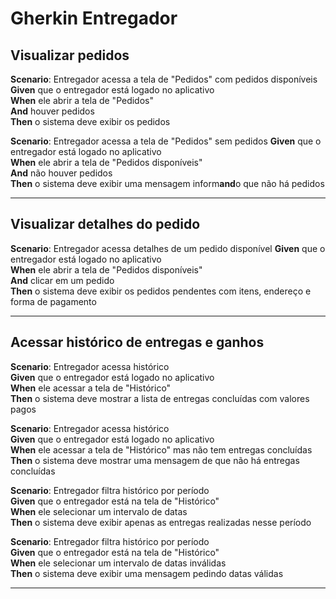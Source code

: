 # Gherkin Entregador  

## Visualizar pedidos

**Scenario**: Entregador acessa a tela de "Pedidos" com pedidos disponíveis
**Given** que o entregador está logado no aplicativo  
**When** ele abrir a tela de "Pedidos"  
**And** houver pedidos  
**Then** o sistema deve exibir os pedidos

**Scenario**: Entregador acessa a tela de "Pedidos" sem pedidos
**Given** que o entregador está logado no aplicativo  
**When** ele abrir a tela de "Pedidos disponíveis"  
**And** não houver pedidos  
**Then** o sistema deve exibir uma mensagem inform**and**o que não há pedidos

---

## Visualizar detalhes do pedido
**Scenario**: Entregador acessa detalhes de um pedido disponível
**Given** que o entregador está logado no aplicativo  
**When** ele abrir a tela de "Pedidos disponíveis"  
**And** clicar em um pedido  
**Then** o sistema deve exibir os pedidos pendentes com itens, endereço e forma de pagamento

---

## Acessar histórico de entregas e ganhos
  **Scenario**: Entregador acessa histórico  
    **Given** que o entregador está logado no aplicativo  
    **When** ele acessar a tela de "Histórico"  
    **Then** o sistema deve mostrar a lista de entregas concluídas com valores pagos  

  **Scenario**: Entregador acessa histórico  
    **Given** que o entregador está logado no aplicativo  
    **When** ele acessar a tela de "Histórico" mas não tem entregas concluídas  
    **Then** o sistema deve mostrar uma mensagem de que não há entregas concluídas 

  **Scenario**: Entregador filtra histórico por período  
    **Given** que o entregador está na tela de "Histórico"  
    **When** ele selecionar um intervalo de datas  
    **Then** o sistema deve exibir apenas as entregas realizadas nesse período

  **Scenario**: Entregador filtra histórico por período  
  **Given** que o entregador está na tela de "Histórico"  
  **When** ele selecionar um intervalo de datas inválidas  
  **Then** o sistema deve exibir uma mensagem pedindo datas válidas

---